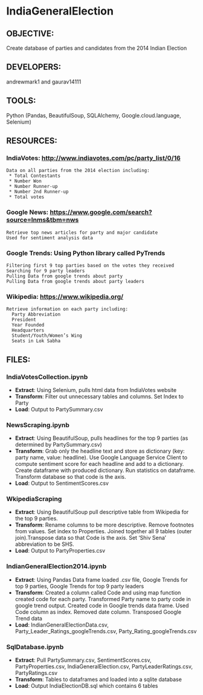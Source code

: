 # IndiaGeneralElection 

## OBJECTIVE: 
  Create database of parties and candidates from the 2014 Indian Election

## DEVELOPERS: 
  andrewmark1 and gaurav14111

## TOOLS: 
  Python (Pandas, BeautifulSoup, SQLAlchemy, Google.cloud.language, Selenium)

## RESOURCES:
### IndiaVotes: http://www.indiavotes.com/pc/party_list/0/16
    Data on all parties from the 2014 election including:
     * Total Contestants
     * Number Won
     * Number Runner-up
     * Number 2nd Runner-up
     * Total votes

### Google News: https://www.google.com/search?source=lnms&tbm=nws
    Retrieve top news articles for party and major candidate
    Used for sentiment analysis data

### Google Trends: Using Python library called PyTrends
    Filtering first 9 top parties based on the votes they received
    Searching for 9 party leaders
    Pulling Data from google trends about party
    Pulling Data from google trends about party leaders

### Wikipedia: https://www.wikipedia.org/
    Retrieve information on each party including:
      Party Abbreviation
      President
      Year Founded
      Headquarters
      Student/Youth/Women’s Wing
      Seats in Lok Sabha

## FILES:
### IndiaVotesCollection.ipynb
 * **Extract**: Using Selenium, pulls html data from IndiaVotes website
 * **Transform**: Filter out unnecessary tables and columns. Set Index to Party
 * **Load**: Output to PartySummary.csv

### NewsScraping.ipynb
 * **Extract**: Using BeautifulSoup, pulls headlines for the top 9 parties (as determined by PartySummary.csv)
 * **Transform**: Grab only the headline text and store as dictionary (key: party name, value: headline). Use Google Language Service Client   to compute sentiment score for each headline and add to a dictionary. Create dataframe with produced dictionary. Run statistics on       dataframe. Transform database so that code is the axis.
 * **Load**: Output to SentimentScores.csv

### WkipediaScraping
 * **Extract**: Using BeautifulSoup pull descriptive table from Wikipedia for the top 9 parties.
 * **Transform**: Rename columns to be more descriptive. Remove footnotes from values. Set index to Properties. Joined together all 9 tables   (outer join).Transpose data so that Code is the axis. Set ‘Shiv Sena’ abbreviation to be SHS.
 * **Load**: Output to PartyProperties.csv

### IndianGeneralElection2014.ipynb
 * **Extract**: Using Pandas Data frame loaded .csv file, Google Trends for top 9 parties, Google Trends for top 9 party leaders
 * **Transform**: Created a column called Code and using map function created code for each party. Transformed Party name to party code in     google trend output. Created code in Google trends data frame. Used Code column as index. Removed date column. Transposed Google Trend   data
 * **Load**: IndianGeneralElectionData.csv, Party_Leader_Ratings_googleTrends.csv, Party_Rating_googleTrends.csv

### SqlDatabase.ipynb
 * **Extract**: Pull PartySummary.csv, SentimentScores.csv, PartyProperties.csv, IndiaGeneralElection.csv, PartyLeaderRatings.csv,             PartyRatings.csv
 * **Transform**: Tables to dataframes and loaded into a sqlite database
 * **Load**: Output IndiaElectionDB.sql which contains 6 tables
